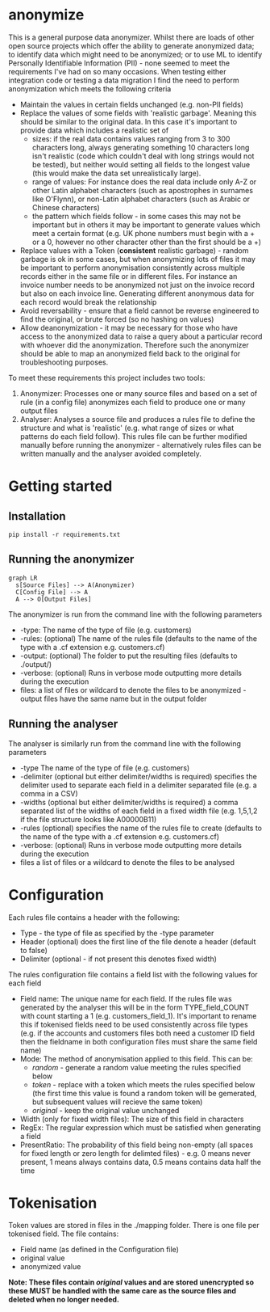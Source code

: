 # anonymize
This is a general purpose data anonymizer. Whilst there are loads of other open source projects which offer the ability to generate anonymized data; to identify data which might need to be anonymized; or to use ML to identify Personally Identifiable Information (PII) - none seemed to meet the requirements I've had on so many occasions. When testing either integration code or testing a data migration I find the need to perform anonymization which meets the following criteria
* Maintain the values in certain fields unchanged (e.g. non-PII fields)
* Replace the values of some fields with 'realistic garbage'. Meaning this should be similar to the original data. In this case it's important to provide data which includes a realistic set of  
  * sizes: if the real data contains values ranging from 3 to 300 characters long, always generating something 10 characters long isn't realistic (code which couldn't deal with long strings would not be tested), but neither would setting all fields to the longest value (this would make the data set unrealistically large).
  * range of values: For instance does the real data include only A-Z or other Latin alphabet characters (such as apostrophes in surnames like O'Flynn), or non-Latin alphabet characters (such as Arabic or Chinese characters) 
  * the pattern which fields follow - in some cases this may not be important but in others it may be important to generate values which meet a certain format (e.g. UK phone numbers must begin with a + or a 0, however no other character other than the first should be a +)
* Replace values with a Token (**consistent** realistic garbage) - random garbage is ok in some cases, but when anonymizing lots of files it may be important to perform anonymisation consistently across multiple records either in the same file or in different files. For instance an invoice number needs to be anonymized not just on the invoice record but also on each invoice line. Generating different anonymous data for each record would break the relationship
* Avoid reversability - ensure that a field cannot be reverse engineered to find the original, or brute forced (so no hashing on values)
* Allow deanonymization - it may be necessary for those who have access to the anonymized data to raise a query about a particular record with whoever did the anonymization. Therefore such the anonymizer should be able to map an anonymized field back to the original for troubleshooting purposes.

To meet these requirements this project includes two tools:
1. Anonymizer: Processes one or many source files and based on a set of rule (in a config file) anonymizes each field to produce one or many output files
2. Analyser: Analyses a source file and produces a rules file to define the structure and what is 'realistic' (e.g. what range of sizes or what patterns do each field follow). This rules file can be further  modified manually before running the anonymizer - alternatively rules files can be written manually and the analyser avoided completely.

# Getting started
## Installation
`pip install -r requirements.txt`

## Running the anonymizer
```mermaid
graph LR
  s[Source Files] --> A(Anonymizer)
  C[Config File] --> A
  A --> O[Output Files]
```
The anonymizer is run from the command line with the following parameters
- -type: The name of the type of file (e.g. customers)
- -rules: (optional) The name of the rules file (defaults to the name of the type with a .cf extension e.g. customers.cf)
- -output: (optional) The folder to put the resulting files (defaults to ./output/)
- -verbose: (optional) Runs in verbose mode outputting more details during the execution
- files: a list of files or wildcard to denote the files to be anonymized - output files have the same name but in the output folder

## Running the analyser
The analyser is similarly run from the command line with the following parameters
- -type The name of the type of file (e.g. customers)
- -delimiter (optional but either delimiter/widths is required) specifies the delimiter used to separate each field in a delimiter separated file (e.g. a comma in a CSV)
- -widths (optional but either delimiter/widths is required) a comma separated list of the widths of each field in a fixed width file (e.g. 1,5,1,2 if the file structure looks like A00000B11)
- -rules (optional) specifies the name of the rules file to create (defaults to the name of the type with a .cf extension e.g. customers.cf)
- -verbose: (optional) Runs in verbose mode outputting more details during the execution
- files a list of files or a wildcard to denote the files to be analysed

# Configuration
Each rules file contains a header with the following:
* Type - the type of file as specified by the -type parameter
* Header (optional) does the first line of the file denote a header (default to false)
* Delimiter (optional - if not present this denotes fixed width)

The rules configuration file contains a field list with the following values for each field
* Field name: The unique name for each field. If the rules file was generated by the analyser this will be in the form TYPE_field_COUNT with count starting a 1 (e.g. customers_field_1). It's important to rename this if tokenised fields need to be used consistently across file types (e.g. if the accounts and customers files both need a customer ID field then the fieldname in both configuration files must share the same field name)
* Mode: The method of anonymisation applied to this field. This can be:
  * *random* - generate a random value meeting the rules specified below
  * *token* - replace with a token which meets the rules specified below (the first time this value is found a random token will be gemerated, but subsequent values will recieve the same token)
  * *original* - keep the original value unchanged  
* Width (only for fixed width files): The size of this field in characters
* RegEx: The regular expression which must be satisfied when generating a field
* PresentRatio: The probability of this field being non-empty (all spaces for fixed length or zero length for delimted files) - e.g. 0 means never present, 1 means always contains data, 0.5 means contains data half the time

# Tokenisation
Token values are stored in files in the ./mapping folder. There is one file per tokenised field. The file contains:
* Field name (as defined in the Configuration file)
* original value
* anonymized value

**Note: These files contain _original_ values and are stored unencrypted so these MUST be handled with the same care as the source files and deleted when no longer needed.**